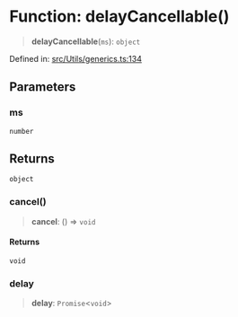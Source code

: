 # Function: delayCancellable()

> **delayCancellable**(`ms`): `object`

Defined in: [src/Utils/generics.ts:134](https://github.com/Fokusdotid/Baileys/blob/49e815e65b8f4aea31725e09dcf4815734557e39/src/Utils/generics.ts#L134)

## Parameters

### ms

`number`

## Returns

`object`

### cancel()

> **cancel**: () => `void`

#### Returns

`void`

### delay

> **delay**: `Promise`\<`void`\>
